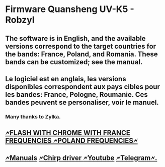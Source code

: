 # Firmware Quansheng UV-K5 - Robzyl
## The software is in English, and the available versions correspond to the target countries for the bands: France, Poland, and Romania. These bands can be customized; see the manual. 
## Le logiciel est en anglais, les versions disponibles correspondent aux pays cibles pour les bandes: France, Pologne, Roumanie. Ces bandes peuvent se personaliser, voir le manuel.
### Many thanks to Zylka.
<h2><a href="https://egzumer.github.io/uvtools/?firmwareURL=https://github.com/Robby69400/UV-K5-Firmware-Robby69/releases/download/V5.1/robzyl.fr.V5.1.bin" rel="nofollow"> 🗲FLASH WITH CHROME WITH FRANCE FREQUENCIES
</a> <a href="https://egzumer.github.io/uvtools/?firmwareURL=https://github.com/Robby69400/UV-K5-Firmware-Robby69/releases/download/V5.1/robzyl.pl.V5.1.bin" rel="nofollow">    🗲POLAND FREQUENCIES🗲 </a></h2>
<h2><a href="https://github.com/Robby69400/UV-K5-Firmware-Robby69/tree/master/Manuals" rel="nofollow">🗲Manuals</a>
<a href="https://github.com/Robby69400/UV-K5-Firmware-Robby69/blob/master/Chirp/uvk5_Robby69.py" rel="nofollow">🗲Chirp driver </a>
<a href="https://www.youtube.com/@robby_69400" rel="nofollow">🗲Youtube</a> <a href="https://t.me/k5robby69">🗲Telegram🗲.</a> </h2>


